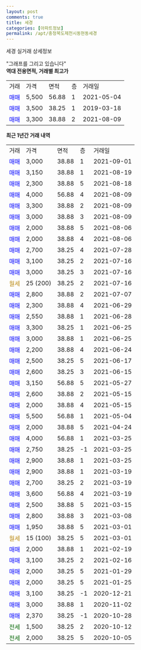 ```yaml
---
layout: post
comments: true
title: 세경
categories: [아파트정보]
permalink: /apt/충청북도제천시동현동세경
---
```


세경 실거래 상세정보

<script type="text/javascript">
  google.charts.load('current', {'packages':['line', 'corechart']});
  google.charts.setOnLoadCallback(drawChart);

  function drawChart() {
    var data = new google.visualization.DataTable();
    data.addColumn('date', '거래일');
    data.addColumn('number', "매매");
    data.addColumn('number', "전세");
    data.addColumn('number', "전매");

    data.addRows([[new Date(Date.parse("2021-09-01")), 3000, null, null], [new Date(Date.parse("2021-08-19")), 3150, null, null], [new Date(Date.parse("2021-08-18")), 2300, null, null], [new Date(Date.parse("2021-08-09")), 4000, null, null], [new Date(Date.parse("2021-08-09")), 3300, null, null], [new Date(Date.parse("2021-08-09")), 3000, null, null], [new Date(Date.parse("2021-08-06")), 2000, null, null], [new Date(Date.parse("2021-08-06")), 2000, null, null], [new Date(Date.parse("2021-07-28")), 2700, null, null], [new Date(Date.parse("2021-07-16")), 3100, null, null], [new Date(Date.parse("2021-07-16")), 3000, null, null], [new Date(Date.parse("2021-07-16")), null, null, null], [new Date(Date.parse("2021-07-07")), 2800, null, null], [new Date(Date.parse("2021-06-29")), 2300, null, null], [new Date(Date.parse("2021-06-28")), 2550, null, null], [new Date(Date.parse("2021-06-25")), 3300, null, null], [new Date(Date.parse("2021-06-25")), 3000, null, null], [new Date(Date.parse("2021-06-24")), 2200, null, null], [new Date(Date.parse("2021-06-17")), 2500, null, null], [new Date(Date.parse("2021-06-15")), 2600, null, null], [new Date(Date.parse("2021-05-27")), 3150, null, null], [new Date(Date.parse("2021-05-15")), 2600, null, null], [new Date(Date.parse("2021-05-15")), 2000, null, null], [new Date(Date.parse("2021-05-04")), 5500, null, null], [new Date(Date.parse("2021-04-24")), 2000, null, null], [new Date(Date.parse("2021-03-25")), 4000, null, null], [new Date(Date.parse("2021-03-25")), 2750, null, null], [new Date(Date.parse("2021-03-25")), 2900, null, null], [new Date(Date.parse("2021-03-19")), 2900, null, null], [new Date(Date.parse("2021-03-19")), 2700, null, null], [new Date(Date.parse("2021-03-19")), 3600, null, null], [new Date(Date.parse("2021-03-15")), 2500, null, null], [new Date(Date.parse("2021-03-08")), 2800, null, null], [new Date(Date.parse("2021-03-01")), 1950, null, null], [new Date(Date.parse("2021-03-01")), null, null, null], [new Date(Date.parse("2021-02-19")), 2000, null, null], [new Date(Date.parse("2021-02-16")), 3100, null, null], [new Date(Date.parse("2021-01-29")), 2000, null, null], [new Date(Date.parse("2021-01-25")), 2000, null, null], [new Date(Date.parse("2020-12-21")), 3100, null, null], [new Date(Date.parse("2020-11-02")), 3000, null, null], [new Date(Date.parse("2020-10-28")), 2370, null, null], [new Date(Date.parse("2020-10-12")), null, 1500, null], [new Date(Date.parse("2020-10-05")), null, 2000, null]]);

    var options = {
      hAxis: {
        format: 'yyyy/MM/dd'
      },    
      lineWidth: 0,
      pointsVisible: true,    
      title: '최근 1년간 유형별 실거래가 분포',
      legend: { position: 'bottom' }
    };

    var formatter = new google.visualization.NumberFormat({pattern:'###,###'} );
    formatter.format(data, 1);
    formatter.format(data, 2);
    
    setTimeout(function() {
        var chart = new google.visualization.LineChart(document.getElementById('columnchart_material'));
        chart.draw(data, (options));
        document.getElementById('loading').style.display = 'none';
    }, 200);
  }
</script>


<div id="loading" style="z-index:20; display: block; margin-left: 0px">"그래프를 그리고 있습니다"</div>
<div id="columnchart_material" style="width: 95%; margin-left: 0px; display: block"></div>
<!-- contents start -->
<b>역대 전용면적, 거래별 최고가</b>
<table class="sortable">
    <tr>
      <td>거래</td>
      <td>가격</td>
      <td>면적</td>
      <td>층</td>
      <td>거래일</td>
    </tr>
        <tr>
          <td><a style="color: blue">매매</a></td>
          <td>5,500</td>
          <td>56.88</td>
          <td>1</td>
          <td>2021-05-04</td>
        </tr>            <tr>
          <td><a style="color: blue">매매</a></td>
          <td>3,500</td>
          <td>38.25</td>
          <td>1</td>
          <td>2019-03-18</td>
        </tr>            <tr>
          <td><a style="color: blue">매매</a></td>
          <td>3,300</td>
          <td>38.88</td>
          <td>2</td>
          <td>2021-08-09</td>
        </tr>        
    
    
</table>

<b>최근 1년간 거래 내역</b>

<table class="sortable">
    <tr>
      <td>거래</td>
      <td>가격</td>
      <td>면적</td>
      <td>층</td>
      <td>거래일</td>
    </tr>
    <tr>
      <td><a style="color: blue">매매</a></td>
      <td>3,000</td>
      <td>38.88</td>
      <td>1</td>
      <td>2021-09-01</td>
    </tr>          <tr>
      <td><a style="color: blue">매매</a></td>
      <td>3,150</td>
      <td>38.88</td>
      <td>1</td>
      <td>2021-08-19</td>
    </tr>          <tr>
      <td><a style="color: blue">매매</a></td>
      <td>2,300</td>
      <td>38.88</td>
      <td>5</td>
      <td>2021-08-18</td>
    </tr>          <tr>
      <td><a style="color: blue">매매</a></td>
      <td>4,000</td>
      <td>56.88</td>
      <td>4</td>
      <td>2021-08-09</td>
    </tr>          <tr>
      <td><a style="color: blue">매매</a></td>
      <td>3,300</td>
      <td>38.88</td>
      <td>2</td>
      <td>2021-08-09</td>
    </tr>          <tr>
      <td><a style="color: blue">매매</a></td>
      <td>3,000</td>
      <td>38.88</td>
      <td>3</td>
      <td>2021-08-09</td>
    </tr>          <tr>
      <td><a style="color: blue">매매</a></td>
      <td>2,000</td>
      <td>38.88</td>
      <td>5</td>
      <td>2021-08-06</td>
    </tr>          <tr>
      <td><a style="color: blue">매매</a></td>
      <td>2,000</td>
      <td>38.88</td>
      <td>4</td>
      <td>2021-08-06</td>
    </tr>          <tr>
      <td><a style="color: blue">매매</a></td>
      <td>2,700</td>
      <td>38.25</td>
      <td>4</td>
      <td>2021-07-28</td>
    </tr>          <tr>
      <td><a style="color: blue">매매</a></td>
      <td>3,100</td>
      <td>38.25</td>
      <td>2</td>
      <td>2021-07-16</td>
    </tr>          <tr>
      <td><a style="color: blue">매매</a></td>
      <td>3,000</td>
      <td>38.25</td>
      <td>3</td>
      <td>2021-07-16</td>
    </tr>          <tr>
      <td><a style="color: darkgoldenrod">월세</a></td>
      <td>25 (200)</td>
      <td>38.25</td>
      <td>2</td>
      <td>2021-07-16</td>
    </tr>          <tr>
      <td><a style="color: blue">매매</a></td>
      <td>2,800</td>
      <td>38.88</td>
      <td>2</td>
      <td>2021-07-07</td>
    </tr>          <tr>
      <td><a style="color: blue">매매</a></td>
      <td>2,300</td>
      <td>38.88</td>
      <td>4</td>
      <td>2021-06-29</td>
    </tr>          <tr>
      <td><a style="color: blue">매매</a></td>
      <td>2,550</td>
      <td>38.88</td>
      <td>1</td>
      <td>2021-06-28</td>
    </tr>          <tr>
      <td><a style="color: blue">매매</a></td>
      <td>3,300</td>
      <td>38.25</td>
      <td>1</td>
      <td>2021-06-25</td>
    </tr>          <tr>
      <td><a style="color: blue">매매</a></td>
      <td>3,000</td>
      <td>38.88</td>
      <td>1</td>
      <td>2021-06-25</td>
    </tr>          <tr>
      <td><a style="color: blue">매매</a></td>
      <td>2,200</td>
      <td>38.88</td>
      <td>4</td>
      <td>2021-06-24</td>
    </tr>          <tr>
      <td><a style="color: blue">매매</a></td>
      <td>2,500</td>
      <td>38.25</td>
      <td>5</td>
      <td>2021-06-17</td>
    </tr>          <tr>
      <td><a style="color: blue">매매</a></td>
      <td>2,600</td>
      <td>38.25</td>
      <td>3</td>
      <td>2021-06-15</td>
    </tr>          <tr>
      <td><a style="color: blue">매매</a></td>
      <td>3,150</td>
      <td>56.88</td>
      <td>5</td>
      <td>2021-05-27</td>
    </tr>          <tr>
      <td><a style="color: blue">매매</a></td>
      <td>2,600</td>
      <td>38.88</td>
      <td>2</td>
      <td>2021-05-15</td>
    </tr>          <tr>
      <td><a style="color: blue">매매</a></td>
      <td>2,000</td>
      <td>38.88</td>
      <td>4</td>
      <td>2021-05-15</td>
    </tr>          <tr>
      <td><a style="color: blue">매매</a></td>
      <td>5,500</td>
      <td>56.88</td>
      <td>1</td>
      <td>2021-05-04</td>
    </tr>          <tr>
      <td><a style="color: blue">매매</a></td>
      <td>2,000</td>
      <td>38.88</td>
      <td>5</td>
      <td>2021-04-24</td>
    </tr>          <tr>
      <td><a style="color: blue">매매</a></td>
      <td>4,000</td>
      <td>56.88</td>
      <td>1</td>
      <td>2021-03-25</td>
    </tr>          <tr>
      <td><a style="color: blue">매매</a></td>
      <td>2,750</td>
      <td>38.25</td>
      <td>-1</td>
      <td>2021-03-25</td>
    </tr>          <tr>
      <td><a style="color: blue">매매</a></td>
      <td>2,900</td>
      <td>38.88</td>
      <td>1</td>
      <td>2021-03-25</td>
    </tr>          <tr>
      <td><a style="color: blue">매매</a></td>
      <td>2,900</td>
      <td>38.88</td>
      <td>1</td>
      <td>2021-03-19</td>
    </tr>          <tr>
      <td><a style="color: blue">매매</a></td>
      <td>2,700</td>
      <td>38.25</td>
      <td>2</td>
      <td>2021-03-19</td>
    </tr>          <tr>
      <td><a style="color: blue">매매</a></td>
      <td>3,600</td>
      <td>56.88</td>
      <td>4</td>
      <td>2021-03-19</td>
    </tr>          <tr>
      <td><a style="color: blue">매매</a></td>
      <td>2,500</td>
      <td>38.88</td>
      <td>5</td>
      <td>2021-03-15</td>
    </tr>          <tr>
      <td><a style="color: blue">매매</a></td>
      <td>2,800</td>
      <td>38.88</td>
      <td>3</td>
      <td>2021-03-08</td>
    </tr>          <tr>
      <td><a style="color: blue">매매</a></td>
      <td>1,950</td>
      <td>38.88</td>
      <td>5</td>
      <td>2021-03-01</td>
    </tr>          <tr>
      <td><a style="color: darkgoldenrod">월세</a></td>
      <td>15 (100)</td>
      <td>38.25</td>
      <td>5</td>
      <td>2021-03-01</td>
    </tr>          <tr>
      <td><a style="color: blue">매매</a></td>
      <td>2,000</td>
      <td>38.88</td>
      <td>1</td>
      <td>2021-02-19</td>
    </tr>          <tr>
      <td><a style="color: blue">매매</a></td>
      <td>3,100</td>
      <td>38.25</td>
      <td>2</td>
      <td>2021-02-16</td>
    </tr>          <tr>
      <td><a style="color: blue">매매</a></td>
      <td>2,000</td>
      <td>38.25</td>
      <td>5</td>
      <td>2021-01-29</td>
    </tr>          <tr>
      <td><a style="color: blue">매매</a></td>
      <td>2,000</td>
      <td>38.25</td>
      <td>5</td>
      <td>2021-01-25</td>
    </tr>          <tr>
      <td><a style="color: blue">매매</a></td>
      <td>3,100</td>
      <td>38.25</td>
      <td>-1</td>
      <td>2020-12-21</td>
    </tr>          <tr>
      <td><a style="color: blue">매매</a></td>
      <td>3,000</td>
      <td>38.88</td>
      <td>1</td>
      <td>2020-11-02</td>
    </tr>          <tr>
      <td><a style="color: blue">매매</a></td>
      <td>2,370</td>
      <td>38.25</td>
      <td>-1</td>
      <td>2020-10-28</td>
    </tr>          <tr>
      <td><a style="color: darkgreen">전세</a></td>
      <td>1,500</td>
      <td>38.25</td>
      <td>2</td>
      <td>2020-10-12</td>
    </tr>          <tr>
      <td><a style="color: darkgreen">전세</a></td>
      <td>2,000</td>
      <td>38.25</td>
      <td>5</td>
      <td>2020-10-05</td>
    </tr>      </table>
<!-- contents end -->    

